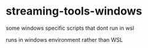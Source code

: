 # streaming-tools-windows
some windows specific scripts that dont run in wsl

runs in windows environment rather than WSL

